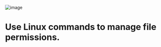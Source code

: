 
![image](https://github.com/user-attachments/assets/ab671556-d54b-40f1-ab4f-c31115c69997)


# Use Linux commands to manage file permissions.
